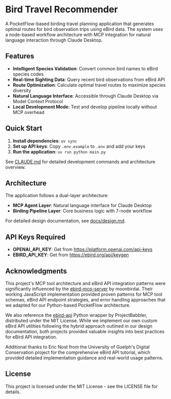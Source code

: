 # Bird Travel Recommender

A PocketFlow-based birding travel planning application that generates optimal routes for bird observation trips using eBird data. The system uses a node-based workflow architecture with MCP integration for natural language interaction through Claude Desktop.

## Features

- **Intelligent Species Validation**: Convert common bird names to eBird species codes
- **Real-time Sighting Data**: Query recent bird observations from eBird API
- **Route Optimization**: Calculate optimal travel routes to maximize species diversity
- **Natural Language Interface**: Accessible through Claude Desktop via Model Context Protocol
- **Local Development Mode**: Test and develop pipeline locally without MCP overhead

## Quick Start

1. **Install dependencies**: `uv sync`
2. **Set up API keys**: Copy `.env.example` to `.env` and add your keys
3. **Run the application**: `uv run python main.py`

See [CLAUDE.md](CLAUDE.md) for detailed development commands and architecture overview.

## Architecture

The application follows a dual-layer architecture:
- **MCP Agent Layer**: Natural language interface for Claude Desktop
- **Birding Pipeline Layer**: Core business logic with 7-node workflow

For detailed design documentation, see [docs/design.md](docs/design.md).

## API Keys Required

- **OPENAI_API_KEY**: Get from https://platform.openai.com/api-keys
- **EBIRD_API_KEY**: Get from https://ebird.org/api/keygen

## Acknowledgments

This project's MCP tool architecture and eBird API integration patterns were significantly influenced by the [ebird-mcp-server](https://github.com/moonbirdai/ebird-mcp-server) by moonbirdai. Their working JavaScript implementation provided proven patterns for MCP tool schemas, eBird API endpoint strategies, and error handling approaches that we adapted for our Python-based PocketFlow architecture.

We also reference the [ebird-api](https://github.com/ProjectBabbler/ebird-api) Python wrapper by ProjectBabbler, distributed under the MIT License. While we implement our own custom eBird API utilities following the hybrid approach outlined in our design documentation, both projects provided valuable insights into best practices for eBird API integration.

Additional thanks to Eric Nost from the University of Guelph's Digital Conservation project for the comprehensive eBird API tutorial, which provided detailed implementation guidance and real-world usage patterns.

## License

This project is licensed under the MIT License - see the LICENSE file for details.
